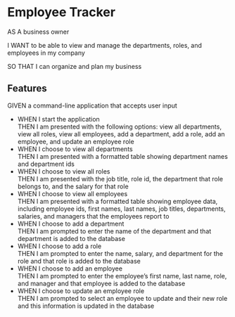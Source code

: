# Employee Tracker

AS A business owner

I WANT to be able to view and manage the departments, roles, and employees in my company

SO THAT I can organize and plan my business

## Features

GIVEN a command-line application that accepts user input
* WHEN I start the application<br>
THEN I am presented with the following options: view all departments, view all roles, view all employees, add a department, add a role, add an employee, and update an employee role
* WHEN I choose to view all departments<br>
THEN I am presented with a formatted table showing department names and department ids
* WHEN I choose to view all roles<br>
THEN I am presented with the job title, role id, the department that role belongs to, and the salary for that role
* WHEN I choose to view all employees<br>
THEN I am presented with a formatted table showing employee data, including employee ids, first names, last names, job titles, departments, salaries, and managers that the employees report to
* WHEN I choose to add a department<br>
THEN I am prompted to enter the name of the department and that department is added to the database
* WHEN I choose to add a role<br>
THEN I am prompted to enter the name, salary, and department for the role and that role is added to the database
* WHEN I choose to add an employee<br>
THEN I am prompted to enter the employee’s first name, last name, role, and manager and that employee is added to the database
* WHEN I choose to update an employee role<br>
THEN I am prompted to select an employee to update and their new role and this information is updated in the database 